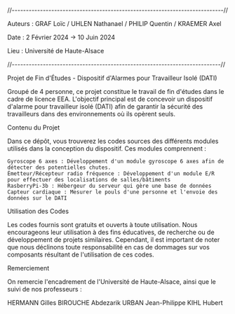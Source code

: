 //---------------------------------------------------------------------------//

Auteurs : GRAF Loïc / UHLEN Nathanael / PHILIP Quentin / KRAEMER Axel

Date : 2 Février 2024 -> 10 Juin 2024

Lieu : Université de Haute-Alsace

//--------------------------------------------------------------------------//

Projet de Fin d'Études - Dispositif d'Alarmes pour Travailleur Isolé (DATI)

Groupé de 4 personne, ce projet constitue le travail de fin d'études dans le cadre de licence EEA. L'objectif principal est de concevoir un dispositif d'alarme pour travailleur isolé (DATI) afin de garantir la sécurité des travailleurs dans des environnements où ils opèrent seuls.

Contenu du Projet

Dans ce dépôt, vous trouverez les codes sources des différents modules utilisés dans la conception du dispositif. Ces modules comprennent :

    Gyroscope 6 axes : Développement d'un module gyroscope 6 axes afin de détecter des potentielles chutes.
    Émetteur/Récepteur radio fréquence : Développement d'un module E/R pour effectuer des localisations de salles/bâtiments
    RasberryPi-3b : Hébergeur du serveur qui gère une base de données
    Capteur cardiaque : Mesurer le pouls d'une personne et l'envoie des données sur le DATI

Utilisation des Codes

Les codes fournis sont gratuits et ouverts à toute utilisation. Nous encourageons leur utilisation à des fins éducatives, 
de recherche ou de développement de projets similaires. 
Cependant, il est important de noter que nous déclinons toute responsabilité en cas de dommages sur vos composants résultant de l'utilisation de ces codes.

Remerciement 

On remercie l'encadrement de l'Université de Haute-Alsace, ainsi que le suivi de nos professeurs :

HERMANN Gilles
BIROUCHE Abdezarik
URBAN Jean-Philippe
KIHL Hubert
